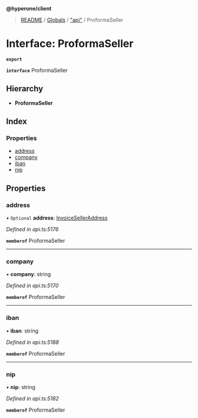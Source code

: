 **@hyperone/client**

> [README](../README.md) / [Globals](../globals.md) / ["api"](../modules/_api_.md) / ProformaSeller

# Interface: ProformaSeller

**`export`** 

**`interface`** ProformaSeller

## Hierarchy

* **ProformaSeller**

## Index

### Properties

* [address](_api_.proformaseller.md#address)
* [company](_api_.proformaseller.md#company)
* [iban](_api_.proformaseller.md#iban)
* [nip](_api_.proformaseller.md#nip)

## Properties

### address

• `Optional` **address**: [InvoiceSellerAddress](_api_.invoiceselleraddress.md)

*Defined in api.ts:5176*

**`memberof`** ProformaSeller

___

### company

•  **company**: string

*Defined in api.ts:5170*

**`memberof`** ProformaSeller

___

### iban

•  **iban**: string

*Defined in api.ts:5188*

**`memberof`** ProformaSeller

___

### nip

•  **nip**: string

*Defined in api.ts:5182*

**`memberof`** ProformaSeller
